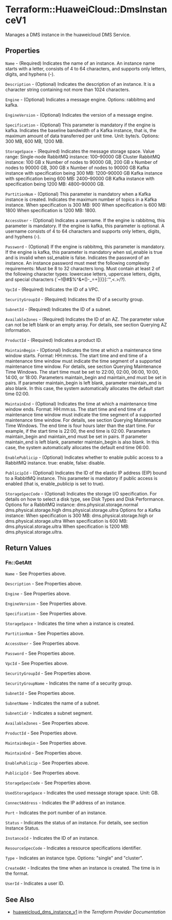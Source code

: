 # Terraform::HuaweiCloud::DmsInstanceV1

Manages a DMS instance in the huaweicloud DMS Service.

## Properties

`Name` - (Required) Indicates the name of an instance. An instance name starts with a letter, consists of 4 to 64 characters, and supports only letters, digits, and hyphens (-).

`Description` - (Optional) Indicates the description of an instance. It is a character string containing not more than 1024 characters.

`Engine` - (Optional) Indicates a message engine. Options: rabbitmq and kafka.

`EngineVersion` - (Optional) Indicates the version of a message engine.

`Specification` - (Optional) This parameter is mandatory if the engine is kafka. Indicates the baseline bandwidth of a Kafka instance, that is, the maximum amount of data transferred per unit time. Unit: byte/s. Options: 300 MB, 600 MB, 1200 MB.

`StorageSpace` - (Required) Indicates the message storage space. Value range: Single-node RabbitMQ instance: 100–90000 GB Cluster RabbitMQ instance: 100 GB x Number of nodes to 90000 GB, 200 GB x Number of nodes to 90000 GB, 300 GB x Number of nodes to 90000 GB Kafka instance with specification being 300 MB: 1200–90000 GB Kafka instance with specification being 600 MB: 2400–90000 GB Kafka instance with specification being 1200 MB: 4800–90000 GB.

`PartitionNum` - (Optional) This parameter is mandatory when a Kafka instance is created. Indicates the maximum number of topics in a Kafka instance. When specification is 300 MB: 900 When specification is 600 MB: 1800 When specification is 1200 MB: 1800.

`AccessUser` - (Optional) Indicates a username. If the engine is rabbitmq, this parameter is mandatory. If the engine is kafka, this parameter is optional. A username consists of 4 to 64 characters and supports only letters, digits, and hyphens (-).

`Password` - (Optional) If the engine is rabbitmq, this parameter is mandatory. If the engine is kafka, this parameter is mandatory when ssl_enable is true and is invalid when ssl_enable is false. Indicates the password of an instance. An instance password must meet the following complexity requirements: Must be 8 to 32 characters long. Must contain at least 2 of the following character types: lowercase letters, uppercase letters, digits, and special characters (`~!@#$%^&*()-_=+\|[{}]:'",<.>/?).

`VpcId` - (Required) Indicates the ID of a VPC.

`SecurityGroupId` - (Required) Indicates the ID of a security group.

`SubnetId` - (Required) Indicates the ID of a subnet.

`AvailableZones` - (Required) Indicates the ID of an AZ. The parameter value can not be left blank or an empty array. For details, see section Querying AZ Information.

`ProductId` - (Required) Indicates a product ID.

`MaintainBegin` - (Optional) Indicates the time at which a maintenance time window starts. Format: HH:mm:ss. The start time and end time of a maintenance time window must indicate the time segment of a supported maintenance time window. For details, see section Querying Maintenance Time Windows. The start time must be set to 22:00, 02:00, 06:00, 10:00, 14:00, or 18:00. Parameters maintain_begin and maintain_end must be set in pairs. If parameter maintain_begin is left blank, parameter maintain_end is also blank. In this case, the system automatically allocates the default start time 02:00.

`MaintainEnd` - (Optional) Indicates the time at which a maintenance time window ends. Format: HH:mm:ss. The start time and end time of a maintenance time window must indicate the time segment of a supported maintenance time window. For details, see section Querying Maintenance Time Windows. The end time is four hours later than the start time. For example, if the start time is 22:00, the end time is 02:00. Parameters maintain_begin and maintain_end must be set in pairs. If parameter maintain_end is left blank, parameter maintain_begin is also blank. In this case, the system automatically allocates the default end time 06:00.

`EnablePublicip` - (Optional) Indicates whether to enable public access to a RabbitMQ instance. true: enable, false: disable.

`PublicipId` - (Optional) Indicates the ID of the elastic IP address (EIP) bound to a RabbitMQ instance. This parameter is mandatory if public access is enabled (that is, enable_publicip is set to true).

`StorageSpecCode` - (Optional) Indicates the storage I/O specification. For details on how to select a disk type, see Disk Types and Disk Performance. Options for a RabbitMQ instance: dms.physical.storage.normal dms.physical.storage.high dms.physical.storage.ultra Options for a Kafka instance: When specification is 300 MB: dms.physical.storage.high or dms.physical.storage.ultra When specification is 600 MB: dms.physical.storage.ultra When specification is 1200 MB: dms.physical.storage.ultra.


## Return Values

### Fn::GetAtt

`Name` - See Properties above.

`Description` - See Properties above.

`Engine` - See Properties above.

`EngineVersion` - See Properties above.

`Specification` - See Properties above.

`StorageSpace` - Indicates the time when a instance is created.

`PartitionNum` - See Properties above.

`AccessUser` - See Properties above.

`Password` - See Properties above.

`VpcId` - See Properties above.

`SecurityGroupId` - See Properties above.

`SecurityGroupName` - Indicates the name of a security group.

`SubnetId` - See Properties above.

`SubnetName` - Indicates the name of a subnet.

`SubnetCidr` - Indicates a subnet segment.

`AvailableZones` - See Properties above.

`ProductId` - See Properties above.

`MaintainBegin` - See Properties above.

`MaintainEnd` - See Properties above.

`EnablePublicip` - See Properties above.

`PublicipId` - See Properties above.

`StorageSpecCode` - See Properties above.

`UsedStorageSpace` - Indicates the used message storage space. Unit: GB.

`ConnectAddress` - Indicates the IP address of an instance.

`Port` - Indicates the port number of an instance.

`Status` - Indicates the status of an instance. For details, see section Instance Status.

`InstanceId` - Indicates the ID of an instance.

`ResourceSpecCode` - Indicates a resource specifications identifier.

`Type` - Indicates an instance type. Options: "single" and "cluster".

`CreatedAt` - Indicates the time when an instance is created. The time is in the format.

`UserId` - Indicates a user ID.

## See Also

* [huaweicloud_dms_instance_v1](https://www.terraform.io/docs/providers/huaweicloud/r/dms_instance_v1.html) in the _Terraform Provider Documentation_